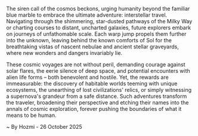 
The siren call of the cosmos beckons, urging humanity beyond the familiar blue marble to embrace the ultimate adventure: interstellar travel. Navigating through the shimmering, star-dusted pathways of the Milky Way or charting courses to distant, uncharted galaxies, future explorers embark on journeys of unfathomable scale. Each warp jump propels them further into the unknown, leaving behind the known comforts of Sol for the breathtaking vistas of nascent nebulae and ancient stellar graveyards, where new wonders and dangers invariably lie.

These cosmic voyages are not without peril, demanding courage against solar flares, the eerie silence of deep space, and potential encounters with alien life forms – both benevolent and hostile. Yet, the rewards are immeasurable: the discovery of habitable worlds teeming with unique ecosystems, the unearthing of lost civilizations' relics, or simply witnessing a supernova's grandeur from a safe distance. Such adventures transform the traveler, broadening their perspective and etching their names into the annals of cosmic exploration, forever pushing the boundaries of what it means to be human.

~ By Hozmi - 26 October 2025
